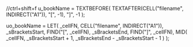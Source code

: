 //ctrl+shift+f
u_bookName = TEXTBEFORE(
    TEXTAFTER(CELL("filename", INDIRECT("A1")), "\[", -1),
    "]",
    -1
);

uo_bookName = LET(
    _cellFN, CELL("filename", INDIRECT("A1")),
    _sBracketsStart, FIND("[", _cellFN),
    _sBracketsEnd, FIND("]", _cellFN),
    MID(
        _cellFN,
        _sBracketsStart + 1,
        _sBracketsEnd - _sBracketsStart - 1
    )
);